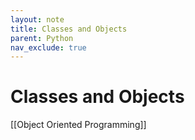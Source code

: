 ```yaml
---
layout: note
title: Classes and Objects
parent: Python
nav_exclude: true
---
```


# Classes and Objects

[[Object Oriented Programming]]
